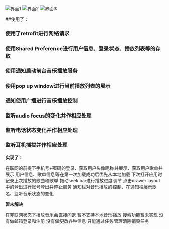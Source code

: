 ![界面1](https://github.com/leishui/Music/blob/master/app/src/main/img/1.gif)
![界面2](https://github.com/leishui/Music/blob/master/app/src/main/img/2.gif)
![界面3](https://github.com/leishui/Music/blob/master/app/src/main/img/3.gif)

##使用了：

### 使用了retrofit进行网络请求
### 使用Shared Preference进行用户信息、登录状态、播放列表等的存取
### 使用通知启动前台音乐播放服务
### 使用pop up window进行当前播放列表的展示
### 通知使用广播进行音乐播放控制
### 监听audio focus的变化并作相应处理
### 监听电话状态变化并作相应处理
### 监听耳机插拔并作相应处理

**实现了：**

在联网的前提下手机号+密码的登录、获取用户头像昵称并展示、获取用户歌单并展示
用户信息、歌单信息等在第一次加载成功后优先从本地加载
下次打开应用时记录上次播放的歌曲和歌单
拖动seek bar进行播放进度调节
点击drawer layout中的登出进行账号登出并停止服务
通知栏对音乐播放的控制、在通知栏展示歌名、监听音乐状态的变化

**暂未解决**

在非联网状态下播放音乐会直接闪退
暂不支持本地音乐播放
搜索功能暂未实现
没有做邮箱登录和注册
没有做更改各种信息
只能通过任务管理清除销毁任务
